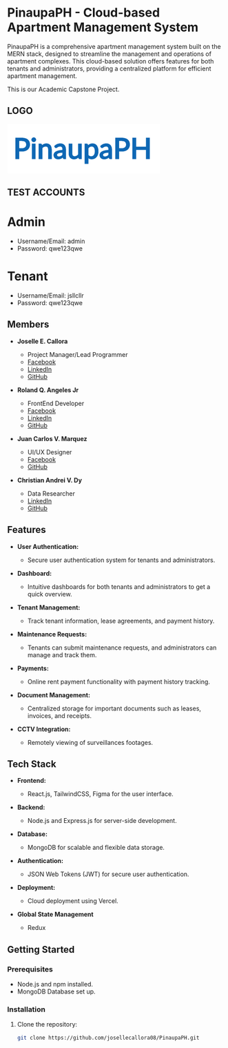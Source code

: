 # PinaupaPH - Cloud-based Apartment Management System

PinaupaPH is a comprehensive apartment management system built on the MERN stack, designed to streamline the management and operations of apartment complexes. This cloud-based solution offers features for both tenants and administrators, providing a centralized platform for efficient apartment management.

This is our Academic Capstone Project.

## LOGO
![PinaupaPH](./client/public/pinaupa-logo.svg)

## TEST ACCOUNTS
# Admin
- Username/Email: admin
- Password: qwe123qwe

# Tenant
- Username/Email: jsllcllr
- Password: qwe123qwe

## Members
- **Joselle E. Callora**
  - Project Manager/Lead Programmer
   - [Facebook](https://www.facebook.com/josellecallora08/)
   - [LinkedIn](https://www.linkedin.com/in/josellecallora08/)
   - [GitHub](https://github.com/josellecallora08)

- **Roland Q. Angeles Jr**
  - FrontEnd Developer
   - [Facebook](https://www.facebook.com/rj.angeles.125)
   - [LinkedIn](https://www.linkedin.com/in/roland-angeles-53a33a26b/)
   - [GitHub](https://github.com/Rj-design)

- **Juan Carlos V. Marquez**
  - UI/UX Designer
   - [Facebook](https://www.facebook.com/profile.php?id=100006204128322)
   - [GitHub](https://github.com/Carlosken1001)
  <!-- [LinkedIn](https://www.linkedin.com/in/josellecallora08/) -->

- **Christian Andrei V. Dy**
  - Data Researcher
   - [LinkedIn](https://www.linkedin.com/in/christian-andrei-dy-323a1927a/)
   - [GitHub](https://github.com/dy-chrstn)
  <!-- [Facebook](https://www.facebook.com/josellecallora08/) -->


## Features

- **User Authentication:**
  - Secure user authentication system for tenants and administrators.

- **Dashboard:**
  - Intuitive dashboards for both tenants and administrators to get a quick overview.

- **Tenant Management:**
  - Track tenant information, lease agreements, and payment history.

- **Maintenance Requests:**
  - Tenants can submit maintenance requests, and administrators can manage and track them.

- **Payments:**
  - Online rent payment functionality with payment history tracking.

- **Document Management:**
  - Centralized storage for important documents such as leases, invoices, and receipts.

- **CCTV Integration:**
  - Remotely viewing of surveillances footages.

## Tech Stack

- **Frontend:**
  - React.js, TailwindCSS, Figma for the user interface.

- **Backend:**
  - Node.js and Express.js for server-side development.

- **Database:**
  - MongoDB for scalable and flexible data storage.

- **Authentication:**
  - JSON Web Tokens (JWT) for secure user authentication.

- **Deployment:**
  - Cloud deployment using Vercel.

- **Global State Management**
  - Redux

## Getting Started

### Prerequisites

- Node.js and npm installed.
- MongoDB Database set up.

### Installation

1. Clone the repository:
   ```bash
   git clone https://github.com/josellecallora08/PinaupaPH.git
